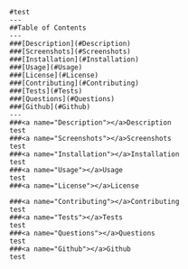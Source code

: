     #test
    ---
    ##Table of Contents
    ---
    ###[Description](#Description)
    ###[Screenshots](#Screenshots)
    ###[Installation](#Installation)
    ###[Usage](#Usage)
    ###[License](#License)
    ###[Contributing](#Contributing)
    ###[Tests](#Tests)
    ###[Questions](#Questions)
    ###[Github](#Github)
    ---
    ###<a name="Description"></a>Description
    test
    ###<a name="Screenshots"></a>Screenshots
    test
    ###<a name="Installation"></a>Installation
    test
    ###<a name="Usage"></a>Usage
    test
    ###<a name="License"></a>License

    ###<a name="Contributing"></a>Contributing
    test
    ###<a name="Tests"></a>Tests
    test
    ###<a name="Questions"></a>Questions
    test
    ###<a name="Github"></a>Github
    test
